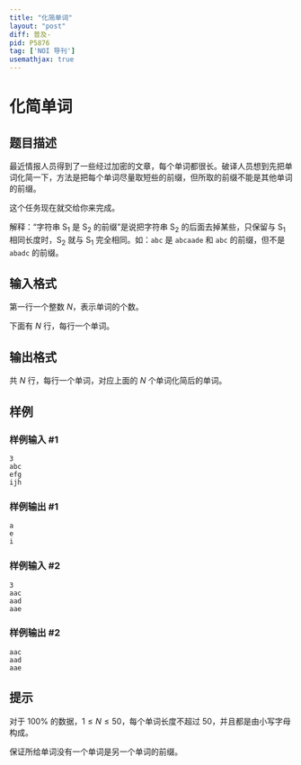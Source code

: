 ```yaml
---
title: "化简单词"
layout: "post"
diff: 普及-
pid: P5876
tag: ['NOI 导刊']
usemathjax: true
---
```


# 化简单词
## 题目描述

最近情报人员得到了一些经过加密的文章，每个单词都很长。破译人员想到先把单词化简一下，方法是把每个单词尽量取短些的前缀，但所取的前缀不能是其他单词的前缀。

这个任务现在就交给你来完成。

解释：“字符串 $\text{S}_1$ 是 $\text{S}_2$ 的前缀”是说把字符串 $\text{S}_2$ 的后面去掉某些，只保留与 $\text{S}_1$ 相同长度时，$\text{S}_2$ 就与 $\text{S}_1$ 完全相同。如：$\texttt{abc}$ 是 $\texttt{abcaade}$ 和 $\texttt{abc}$ 的前缀，但不是 $\texttt{abadc}$ 的前缀。

## 输入格式

第一行一个整数 $N$，表示单词的个数。

下面有 $N$ 行，每行一个单词。
## 输出格式

共 $N$ 行，每行一个单词，对应上面的 $N$ 个单词化简后的单词。
## 样例

### 样例输入 #1
```
3   
abc 
efg 
ijh
```
### 样例输出 #1
```
a
e
i

```
### 样例输入 #2
```
3
aac
aad
aae
```
### 样例输出 #2
```
aac
aad
aae
```
## 提示

对于 $100\%$ 的数据，$1 \le N \le 50$，每个单词长度不超过 $50$，并且都是由小写字母构成。

保证所给单词没有一个单词是另一个单词的前缀。


